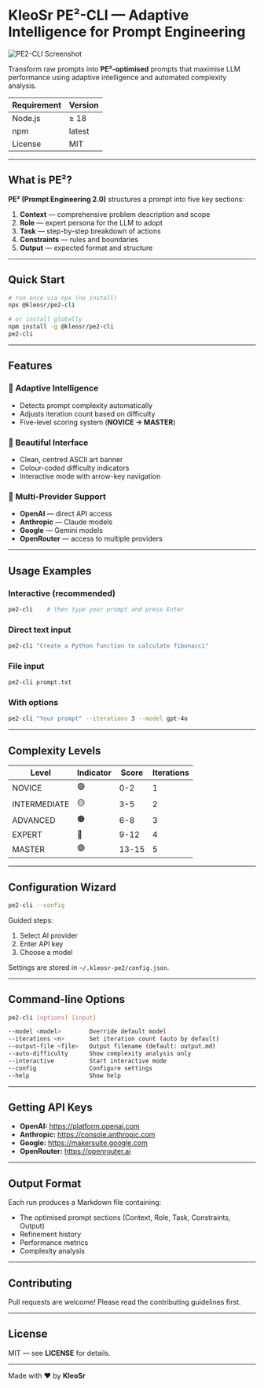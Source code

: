 # KleoSr PE²-CLI — Adaptive Intelligence for Prompt Engineering

![PE2-CLI Screenshot](https://i.ibb.co/995W1820/image.png)

Transform raw prompts into **PE²-optimised** prompts that maximise LLM performance using adaptive intelligence and automated complexity analysis.

| Requirement | Version |
|-------------|---------|
| Node.js     | ≥ 18    |
| npm         | latest  |
| License     | MIT     |

---

## What is PE²?

**PE² (Prompt Engineering 2.0)** structures a prompt into five key sections:

1. **Context** — comprehensive problem description and scope  
2. **Role** — expert persona for the LLM to adopt  
3. **Task** — step-by-step breakdown of actions  
4. **Constraints** — rules and boundaries  
5. **Output** — expected format and structure

---

## Quick Start

```bash
# run once via npx (no install)
npx @kleosr/pe2-cli

# or install globally
npm install -g @kleosr/pe2-cli
pe2-cli
```

---

## Features

### 🧠 Adaptive Intelligence
* Detects prompt complexity automatically
* Adjusts iteration count based on difficulty
* Five-level scoring system (**NOVICE → MASTER**)

### 🎨 Beautiful Interface
* Clean, centred ASCII art banner
* Colour-coded difficulty indicators
* Interactive mode with arrow-key navigation

### 🔌 Multi-Provider Support
* **OpenAI** — direct API access
* **Anthropic** — Claude models
* **Google** — Gemini models
* **OpenRouter** — access to multiple providers

---

## Usage Examples

### Interactive (recommended)
```bash
pe2-cli    # then type your prompt and press Enter
```

### Direct text input
```bash
pe2-cli "Create a Python function to calculate fibonacci"
```

### File input
```bash
pe2-cli prompt.txt
```

### With options
```bash
pe2-cli "Your prompt" --iterations 3 --model gpt-4o
```

---

## Complexity Levels

| Level | Indicator | Score | Iterations |
|-------|-----------|-------|------------|
| NOVICE | 🟢 | 0-2  | 1 |
| INTERMEDIATE | 🟡 | 3-5  | 2 |
| ADVANCED | 🟠 | 6-8  | 3 |
| EXPERT | 🔴 | 9-12 | 4 |
| MASTER | 🟣 | 13-15 | 5 |

---

## Configuration Wizard

```bash
pe2-cli --config
```

Guided steps:
1. Select AI provider
2. Enter API key
3. Choose a model

Settings are stored in `~/.kleosr-pe2/config.json`.

---

## Command-line Options

```bash
pe2-cli [options] [input]

--model <model>        Override default model
--iterations <n>       Set iteration count (auto by default)
--output-file <file>   Output filename (default: output.md)
--auto-difficulty      Show complexity analysis only
--interactive          Start interactive mode
--config               Configure settings
--help                 Show help
```

---

## Getting API Keys

* **OpenAI:** <https://platform.openai.com>
* **Anthropic:** <https://console.anthropic.com>
* **Google:** <https://makersuite.google.com>
* **OpenRouter:** <https://openrouter.ai>

---

## Output Format

Each run produces a Markdown file containing:

* The optimised prompt sections (Context, Role, Task, Constraints, Output)
* Refinement history
* Performance metrics
* Complexity analysis

---

## Contributing

Pull requests are welcome! Please read the contributing guidelines first.

---

## License

MIT — see **LICENSE** for details.

---

Made with ❤️ by **KleoSr** 